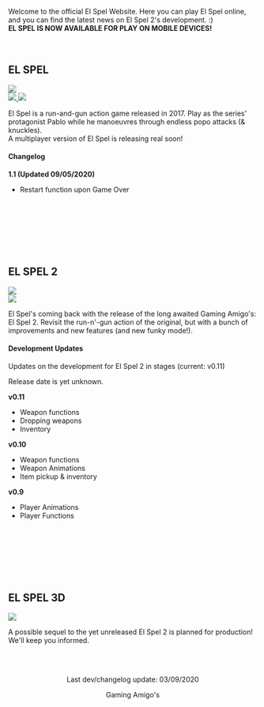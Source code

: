 Welcome to the official El Spel Website. Here you can play El Spel online, and you can find the latest news on El Spel 2's development. :)             
**EL SPEL IS NOW AVAILABLE FOR PLAY ON MOBILE DEVICES!**
<br>
<br>
<br>

## EL SPEL 
<a align="center" href="https://elspel.github.io/1/">
   <img src="https://i.imgur.com/xGS947m.png">
</a>
<br>
<a align="center" href="https://elspel.github.io/1/">
   <img src="https://imgur.com/vqc9PYi.png">
</a>
<a align="center" href="https://elspel.github.io/mobile/">
   <img src="https://imgur.com/TZzlKNg.png">
</a>


El Spel is a run-and-gun action game released in 2017. Play as the series' protagonist Pablo while he manoeuvres through endless popo attacks (& knuckles).
<br>
A multiplayer version of El Spel is releasing real soon!
#### Changelog
**1.1  (Updated 09/05/2020)**

- Restart function upon Game Over

<br>
<br>
<br>
<br>
<br>
<br>

## EL SPEL 2
<a align="center">
   <img src="https://imgur.com/S9YdleY.png">
</a>
<br>
<a align="center">
   <img src="https://imgur.com/oWo9pqs.png">
</a>

El Spel's coming back with the release of the long awaited Gaming Amigo's: El Spel 2. Revisit the run-n'-gun action of the original, but with a bunch of improvements and new features (and new funky mode!).

#### Development Updates
Updates on the development for El Spel 2 in stages (current: v0.11)

Release date is yet unknown.

**v0.11**
- Weapon functions
- Dropping weapons
- Inventory

**v0.10**
- Weapon functions
- Weapon Animations
- Item pickup & inventory

**v0.9**
- Player Animations
- Player Functions

<br>
<br>
<br>
<br>
<br>
<br>

## EL SPEL 3D
<a align="center">
   <img src="https://imgur.com/oWo9pqs.png">
</a>

A possible sequel to the yet unreleased El Spel 2 is planned for production! We'll keep you informed.

<br>
<br>

<p align="center">
Last dev/changelog update: 03/09/2020
</p>

<p align="center">
Gaming Amigo's
</p>

